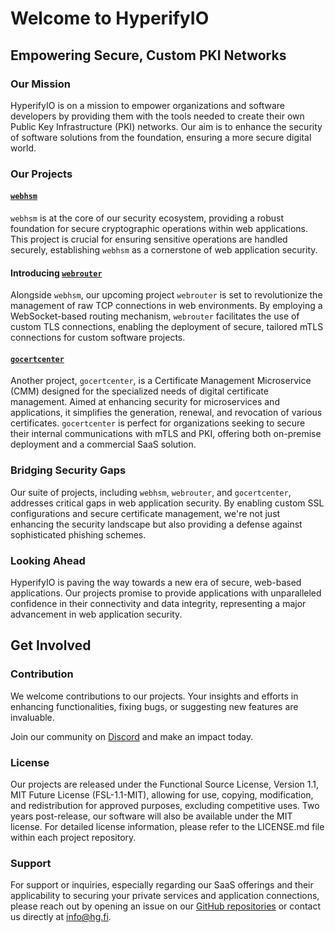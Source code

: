 # Welcome to HyperifyIO

## Empowering Secure, Custom PKI Networks

### Our Mission

HyperifyIO is on a mission to empower organizations and software developers by 
providing them with the tools needed to create their own Public Key 
Infrastructure (PKI) networks. Our aim is to enhance the security of software 
solutions from the foundation, ensuring a more secure digital world.

### Our Projects

#### [`webhsm`](https://github.com/hyperifyio/webhsm)

`webhsm` is at the core of our security ecosystem, providing a robust 
foundation for secure cryptographic operations within web applications. This 
project is crucial for ensuring sensitive operations are handled securely, 
establishing `webhsm` as a cornerstone of web application security.

#### Introducing [`webrouter`](https://github.com/hyperifyio/webrouter)

Alongside `webhsm`, our upcoming project `webrouter` is set to revolutionize 
the management of raw TCP connections in web environments. By employing a 
WebSocket-based routing mechanism, `webrouter` facilitates the use of custom 
TLS connections, enabling the deployment of secure, tailored mTLS connections 
for custom software projects.

#### [`gocertcenter`](https://github.com/hyperifyio/gocertcenter)

Another project, `gocertcenter`, is a Certificate Management Microservice 
(CMM) designed for the specialized needs of digital certificate management. 
Aimed at enhancing security for microservices and applications, it simplifies 
the generation, renewal, and revocation of various certificates. `gocertcenter` 
is perfect for organizations seeking to secure their internal communications 
with mTLS and PKI, offering both on-premise deployment and a commercial SaaS 
solution.

### Bridging Security Gaps

Our suite of projects, including `webhsm`, `webrouter`, and `gocertcenter`, 
addresses critical gaps in web application security. By enabling custom SSL 
configurations and secure certificate management, we're not just enhancing the 
security landscape but also providing a defense against sophisticated phishing 
schemes.

### Looking Ahead

HyperifyIO is paving the way towards a new era of secure, web-based 
applications. Our projects promise to provide applications with unparalleled 
confidence in their connectivity and data integrity, representing a major 
advancement in web application security.

## Get Involved

### Contribution

We welcome contributions to our projects. Your insights and efforts in 
enhancing functionalities, fixing bugs, or suggesting new features are 
invaluable.

Join our community on [Discord](https://discord.com/invite/UBTrHxA78f) and make 
an impact today.

### License

Our projects are released under the Functional Source License, Version 1.1, MIT 
Future License (FSL-1.1-MIT), allowing for use, copying, modification, and 
redistribution for approved purposes, excluding competitive uses. Two years 
post-release, our software will also be available under the MIT license. For 
detailed license information, please refer to the LICENSE.md file within each 
project repository.

### Support

For support or inquiries, especially regarding our SaaS offerings and their 
applicability to securing your private services and application connections, 
please reach out by opening an issue on our [GitHub 
repositories](https://github.com/hyperifyio) or contact us directly at 
info@hg.fi.
